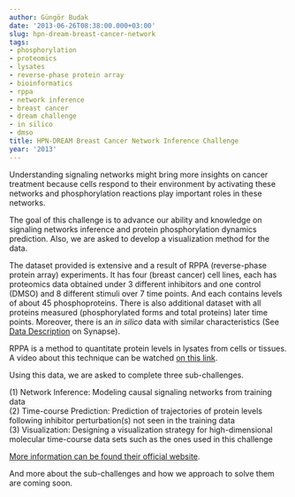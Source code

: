```yaml
---
author: Güngör Budak
date: '2013-06-26T08:38:00.000+03:00'
slug: hpn-dream-breast-cancer-network
tags:
- phosphorylation
- proteomics
- lysates
- reverse-phase protein array
- bioinformatics
- rppa
- network inference
- breast cancer
- dream challenge
- in silico
- dmso
title: HPN-DREAM Breast Cancer Network Inference Challenge
year: '2013'
---
```


Understanding signaling networks might bring more insights on cancer treatment because cells respond to their environment by activating these networks and phosphorylation reactions play important roles in these networks.

The goal of this challenge is to advance our ability and knowledge on signaling networks inference and protein phosphorylation dynamics prediction. Also, we are asked to develop a visualization method for the data.

The dataset provided is extensive and a result of RPPA (reverse-phase protein array) experiments. It has four (breast cancer) cell lines, each has proteomics data obtained under 3 different inhibitors and one control (DMSO) and 8 different stimuli over 7 time points. And each contains levels of about 45 phosphoproteins. There is also additional dataset with all proteins measured (phosphorylated forms and total proteins) later time points. Moreover, there is an <i>in silico</i> data with similar characteristics (See <a href="https://www.synapse.org/#!Wiki:syn1720047/ENTITY/56061" target="_blank">Data Description</a> on Synapse).

RPPA is a method to quantitate protein levels in lysates from cells or tissues. A video about this technique can be watched <a href="http://www.youtube.com/watch?v=KtgOKjc8RPs" target="_blank">on this link</a>.

Using this data, we are asked to complete three sub-challenges.

(1) Network Inference: Modeling causal signaling networks from training data<br />(2) Time-course Prediction: Prediction of trajectories of protein levels following inhibitor perturbation(s) not seen in the training data<br />(3) Visualization: Designing a visualization strategy for high-dimensional molecular time-course data sets such as the ones used in this challenge

<a href="https://www.synapse.org/#%21Synapse:syn1720047" target="_blank">More information can be found their official website</a>.

And more about the sub-challenges and how we approach to solve them are coming soon.
